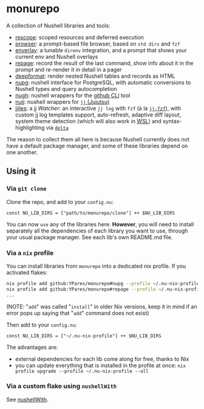 # monurepo

A collection of Nushell libraries and tools:

- [rescope](./rescope): scoped resources and deferred execution
- [prowser](./prowser): a prompt-based file browser, based on `std dirs` and
  `fzf`
- [enverlay](./enverlay): a tunable `direnv` integration, and a prompt that
  shows your current env and Nushell overlays
- [repage](./repage): record the result of the last command, show info about it
  in the prompt and re-render it in detail in a pager
- [deepformat](./deepformat): render nested Nushell tables and records as HTML
- [nupg](./nupg): nushell interface for PostgreSQL, with automatic conversions
  to Nushell types and query autocompletion
- [nugh](./nugh): nushell wrappers for the
  [github CLI](https://github.com/cli/cli) tool
- [nujj](./nujj): nushell wrappers for
  [`jj` (Jujutsu)](https://github.com/jj-vcs/jj)
- [jjiles](./jjiles): a jj _Watcher_: an interactive `jj log` with `fzf` (à la
  [`jj-fzf`](https://github.com/tim-janik/jj-fzf)), with custom jj log templates
  support, auto-refresh, adaptive diff layout, system theme detection (which
  will also work in [WSL](https://learn.microsoft.com/en-us/windows/wsl/)) and
  syntax-highlighting via [`delta`](https://github.com/dandavison/delta)

The reason to collect them all here is because Nushell currently does not have a
default package manager, and some of these libraries depend on one another.

## Using it

### Via `git clone`

Clone the repo, and add to your `config.nu`:

```nushell
const NU_LIB_DIRS = ["path/to/monurepo/clone"] ++ $NU_LIB_DIRS
```

You can now `use` any of the libraries here. **However**, you will need to
install separately all the dependencies of each library you want to use, through
your usual package manager. See each lib's own README.md file.

### Via a `nix` profile

You can install libraries from `monurepo` into a dedicated nix profile. If you
activated flakes:

```sh
nix profile add github:YPares/monurepo#nupg --profile ~/.nu-nix-profile
nix profile add github:YPares/monurepo#repage --profile ~/.nu-nix-profile
...
```

(NOTE: "`add`" was called "`install`" in older Nix versions, keep it in mind if
an error pops up saying that "`add`" command does not exist)

Then add to your `config.nu`:

```nushell
const NU_LIB_DIRS = ["~/.nu-nix-profile"] ++ $NU_LIB_DIRS
```

The advantages are:

- external dependencies for each lib come along for free, thanks to Nix
- you can update everything that is installed in the profile at once:
  `nix profile upgrade --profile ~/.nu-nix-profile --all`

### Via a custom flake using `nushellWith`

See [nushellWith](https://github.com/YPares/nushellWith).

